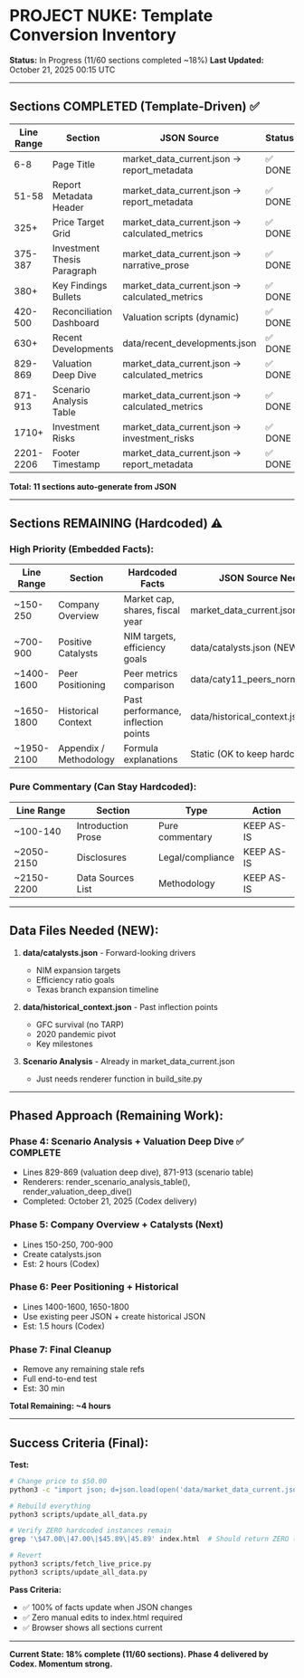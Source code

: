 # PROJECT NUKE: Template Conversion Inventory

**Status:** In Progress (11/60 sections completed ~18%)
**Last Updated:** October 21, 2025 00:15 UTC

---

## Sections COMPLETED (Template-Driven) ✅

| Line Range | Section | JSON Source | Status |
|------------|---------|-------------|--------|
| 6-8 | Page Title | market_data_current.json → report_metadata | ✅ DONE |
| 51-58 | Report Metadata Header | market_data_current.json → report_metadata | ✅ DONE |
| 325+ | Price Target Grid | market_data_current.json → calculated_metrics | ✅ DONE |
| 375-387 | Investment Thesis Paragraph | market_data_current.json → narrative_prose | ✅ DONE |
| 380+ | Key Findings Bullets | market_data_current.json → calculated_metrics | ✅ DONE |
| 420-500 | Reconciliation Dashboard | Valuation scripts (dynamic) | ✅ DONE |
| 630+ | Recent Developments | data/recent_developments.json | ✅ DONE |
| 829-869 | Valuation Deep Dive | market_data_current.json → calculated_metrics | ✅ DONE |
| 871-913 | Scenario Analysis Table | market_data_current.json → calculated_metrics | ✅ DONE |
| 1710+ | Investment Risks | market_data_current.json → investment_risks | ✅ DONE |
| 2201-2206 | Footer Timestamp | market_data_current.json → report_metadata | ✅ DONE |

**Total: 11 sections auto-generate from JSON**

---

## Sections REMAINING (Hardcoded) ⚠️

### High Priority (Embedded Facts):

| Line Range | Section | Hardcoded Facts | JSON Source Needed | Priority |
|------------|---------|-----------------|-------------------|----------|
| ~150-250 | Company Overview | Market cap, shares, fiscal year | market_data_current.json | HIGH |
| ~700-900 | Positive Catalysts | NIM targets, efficiency goals | data/catalysts.json (NEW) | HIGH |
| ~1400-1600 | Peer Positioning | Peer metrics comparison | data/caty11_peers_normalized.json | MEDIUM |
| ~1650-1800 | Historical Context | Past performance, inflection points | data/historical_context.json (NEW) | LOW |
| ~1950-2100 | Appendix / Methodology | Formula explanations | Static (OK to keep hardcoded) | LOW |

### Pure Commentary (Can Stay Hardcoded):

| Line Range | Section | Type | Action |
|------------|---------|------|--------|
| ~100-140 | Introduction Prose | Pure commentary | KEEP AS-IS |
| ~2050-2150 | Disclosures | Legal/compliance | KEEP AS-IS |
| ~2150-2200 | Data Sources List | Methodology | KEEP AS-IS |

---

## Data Files Needed (NEW):

1. **data/catalysts.json** - Forward-looking drivers
   - NIM expansion targets
   - Efficiency ratio goals
   - Texas branch expansion timeline

2. **data/historical_context.json** - Past inflection points
   - GFC survival (no TARP)
   - 2020 pandemic pivot
   - Key milestones

3. **Scenario Analysis** - Already in market_data_current.json
   - Just needs renderer function in build_site.py

---

## Phased Approach (Remaining Work):

### Phase 4: Scenario Analysis + Valuation Deep Dive ✅ COMPLETE
- Lines 829-869 (valuation deep dive), 871-913 (scenario table)
- Renderers: render_scenario_analysis_table(), render_valuation_deep_dive()
- Completed: October 21, 2025 (Codex delivery)

### Phase 5: Company Overview + Catalysts (Next)
- Lines 150-250, 700-900
- Create catalysts.json
- Est: 2 hours (Codex)

### Phase 6: Peer Positioning + Historical
- Lines 1400-1600, 1650-1800
- Use existing peer JSON + create historical JSON
- Est: 1.5 hours (Codex)

### Phase 7: Final Cleanup
- Remove any remaining stale refs
- Full end-to-end test
- Est: 30 min

**Total Remaining: ~4 hours**

---

## Success Criteria (Final):

**Test:**
```bash
# Change price to $50.00
python3 -c "import json; d=json.load(open('data/market_data_current.json')); d['price']=50.00; json.dump(d, open('data/market_data_current.json','w'), indent=2)"

# Rebuild everything
python3 scripts/update_all_data.py

# Verify ZERO hardcoded instances remain
grep '\$47.00\|47.00\|$45.89\|45.89' index.html  # Should return ZERO (or only in comments)

# Revert
python3 scripts/fetch_live_price.py
python3 scripts/update_all_data.py
```

**Pass Criteria:**
- ✅ 100% of facts update when JSON changes
- ✅ Zero manual edits to index.html required
- ✅ Browser shows all sections current

---

**Current State: 18% complete (11/60 sections). Phase 4 delivered by Codex. Momentum strong.**
